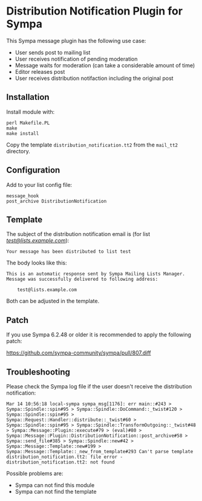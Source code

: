 # Distribution Notification Plugin for Sympa #

This Sympa message plugin has the following use case:

  * User sends post to mailing list
  * User receives notification of pending moderation
  * Message waits for moderation (can take a considerable amount of time)
  * Editor releases post
  * User receives distribution notifaction including the original post

## Installation ##

Install module with:

    perl Makefile.PL
    make
    make install

Copy the template `distribution_notification.tt2` from the `mail_tt2`
directory.

## Configuration ##

Add to your list config file:

    message_hook
    post_archive DistributionNotification
    
## Template ##

The subject of the distribution notification email is (for list *test@lists.example.com*):

    Your message has been distributed to list test
    
The body looks like this:

    This is an automatic response sent by Sympa Mailing Lists Manager.
    Message was successfully delivered to following address:

        test@lists.example.com

Both can be adjusted in the template.

## Patch ##

If you use Sympa 6.2.48 or older it is recommended to apply the following
patch:

https://github.com/sympa-community/sympa/pull/807.diff

## Troubleshooting ##

Please check the Sympa log file if the user doesn't receive the distribution
notification:

    Mar 14 10:56:18 local-sympa sympa_msg[1176]: err main::#243 > Sympa::Spindle::spin#95 > Sympa::Spindle::DoCommand::_twist#120 > Sympa::Spindle::spin#95 > Sympa::Request::Handler::distribute::_twist#60 > Sympa::Spindle::spin#95 > Sympa::Spindle::TransformOutgoing::_twist#48 > Sympa::Message::Plugin::execute#79 > (eval)#80 > Sympa::Message::Plugin::DistributionNotification::post_archive#58 > Sympa::send_file#385 > Sympa::Spindle::new#42 > Sympa::Message::Template::new#199 > Sympa::Message::Template::_new_from_template#293 Can't parse template distribution_notification.tt2: file error - distribution_notification.tt2: not found

Possible problems are:

  * Sympa can not find this module
  * Sympa can not find the template
